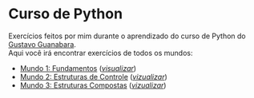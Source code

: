 # Curso de Python
Exercícios feitos por mim durante o aprendizado do curso de Python do [Gustavo Guanabara](https://www.youtube.com/user/cursosemvideo).  
Aqui você irá encontrar exercícios de todos os mundos:
* [Mundo 1: Fundamentos](https://www.youtube.com/playlist?list=PLHz_AreHm4dlKP6QQCekuIPky1CiwmdI6) ([_visualizar_](https://github.com/AntMathw/Curso-em-Video-PHYTON/tree/main/Mundo%20-%2001))
* [Mundo 2: Estruturas de Controle](https://www.youtube.com/playlist?list=PLHz_AreHm4dk_nZHmxxf_J0WRAqy5Czye) ([_vizualizar_](https://github.com/AntMathw/Curso-em-Video-PHYTON/tree/main/Mundo%20-%2002))
* [Mundo 3: Estruturas Compostas](https://www.youtube.com/playlist?list=PLHz_AreHm4dksnH2jVTIVNviIMBVYyFnH) ([_vizualizar_](https://github.com/AntMathw/Curso-em-Video-PHYTON/tree/main/Mundo%20-%2003))
